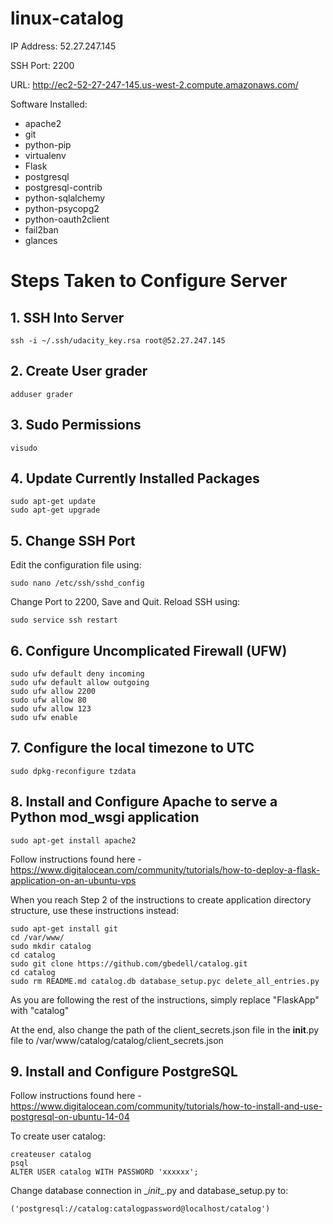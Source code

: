 # linux-catalog

IP Address: 52.27.247.145

SSH Port: 2200

URL: http://ec2-52-27-247-145.us-west-2.compute.amazonaws.com/

Software Installed:
- apache2
- git
- python-pip
- virtualenv
- Flask
- postgresql
- postgresql-contrib
- python-sqlalchemy
- python-psycopg2
- python-oauth2client
- fail2ban
- glances

# Steps Taken to Configure Server

## 1. SSH Into Server
```
ssh -i ~/.ssh/udacity_key.rsa root@52.27.247.145
```

## 2. Create User grader
```
adduser grader
```

## 3. Sudo Permissions
```
visudo
```

## 4. Update Currently Installed Packages
```
sudo apt-get update
sudo apt-get upgrade
```

## 5. Change SSH Port
Edit the configuration file using:
```
sudo nano /etc/ssh/sshd_config
```

Change Port to 2200, Save and Quit.  Reload SSH using:
```
sudo service ssh restart
```

## 6. Configure Uncomplicated Firewall (UFW)
```
sudo ufw default deny incoming
sudo ufw default allow outgoing
sudo ufw allow 2200
sudo ufw allow 80
sudo ufw allow 123
sudo ufw enable
```

## 7. Configure the local timezone to UTC
```
sudo dpkg-reconfigure tzdata
```

## 8. Install and Configure Apache to serve a Python mod_wsgi application
```
sudo apt-get install apache2
```
Follow instructions found here - https://www.digitalocean.com/community/tutorials/how-to-deploy-a-flask-application-on-an-ubuntu-vps

When you reach Step 2 of the instructions to create application directory structure, use these instructions instead:
```
sudo apt-get install git
cd /var/www/
sudo mkdir catalog
cd catalog
sudo git clone https://github.com/gbedell/catalog.git
cd catalog
sudo rm README.md catalog.db database_setup.pyc delete_all_entries.py
```
As you are following the rest of the instructions, simply replace "FlaskApp" with "catalog"

At the end, also change the path of the client_secrets.json file in the __init__.py file to /var/www/catalog/catalog/client_secrets.json

## 9. Install and Configure PostgreSQL
Follow instructions found here - https://www.digitalocean.com/community/tutorials/how-to-install-and-use-postgresql-on-ubuntu-14-04

To create user catalog:
```
createuser catalog
psql
ALTER USER catalog WITH PASSWORD 'xxxxxx';
```

Change database connection in \__init__.py and database_setup.py to:
```
('postgresql://catalog:catalogpassword@localhost/catalog')
```
